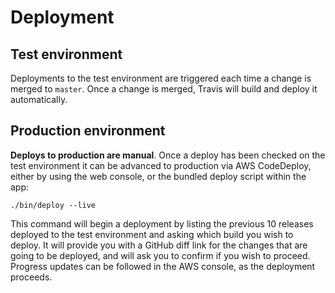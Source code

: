 # Deployment

## Test environment

Deployments to the test environment are triggered each time a change is merged to `master`. Once a change is merged, Travis will build and deploy it automatically.

## Production environment

**Deploys to production are manual**. Once a deploy has been checked on the test environment it can be advanced to production via AWS CodeDeploy, either by using the web console, or the bundled deploy script within the app:

```shell script
./bin/deploy --live
```

This command will begin a deployment by listing the previous 10 releases deployed to the test environment and asking which build you wish to deploy. It will provide you with a GitHub diff link for the changes that are going to be deployed, and will ask you to confirm if you wish to proceed. Progress updates can be followed in the AWS console, as the deployment proceeds.
